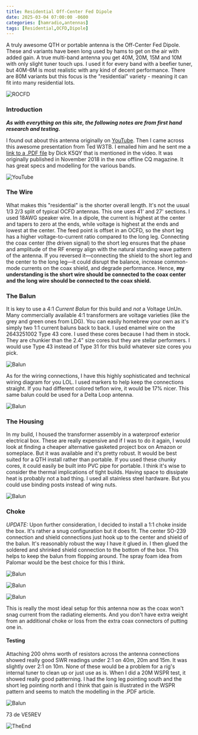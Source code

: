 ```yaml
---
title: Residential Off-Center Fed Dipole
date: 2025-03-04 07:00:00 -0600
categories: [hamradio,antennas]
tags: [Residential,OCFD,Dipole]
---
```


A truly awesome QTH or portable antenna is the Off-Center Fed Dipole. These and variants have been long used by hams to get on the air with added gain. A true multi-band antenna you get 40M, 20M, 15M and 10M with only slight tuner touch ups. I used it for every band with a beefier tuner, but 40M-6M is most realistic with any kind of decent performance. There are 80M variants but this focus is the "residential" variety - meaning it can fit into many residential lots.

![ROCFD](./assets/ROCFD/ROCFD01.webp)

### Introduction

_**As with everything on this site, the following notes are from first hand research and testing.**_

I found out about this antenna originally on [YouTube](https://youtu.be/pwA1aPJcNKg?si=JAaBj4aKo-Yt1956). Then I came across this awesome presentation from Ted W3TB. I emailed him and he sent me a [link to a .PDF file](https://github.com/jrschultz/VE5REV/blob/main/assets/ROCFD/ResidentialOCFD.pdf) by Dick K5QY that is mentioned in the video. It was originally published in November 2018 in the now offline CQ magazine. It has great specs and modelling for the various bands.

![YouTube](./assets/ROCFD/OCFDYT.webp)

### The Wire

What makes this "residential" is the shorter overall length. It's not the usual 1/3 2/3 split of typical OCFD antennas. This one uses 41' and 27' sections. I used 18AWG speaker wire. In a dipole, the current is highest at the center and tapers to zero at the ends, while voltage is highest at the ends and lowest at the center. The feed point is offset in an OCFD, so the short leg has a higher voltage-to-current ratio compared to the long leg. Connecting the coax center (the driven signal) to the short leg ensures that the phase and amplitude of the RF energy align with the natural standing wave pattern of the antenna. If you reversed it—connecting the shield to the short leg and the center to the long leg—it could disrupt the balance, increase common-mode currents on the coax shield, and degrade performance. Hence, **my understanding is the short wire should be connected to the coax center and the long wire should be connected to the coax shield.**

### The Balun

It is key to use a 4:1 *Current Balun* for this build and *not* a Voltage UnUn. Many commercially available 4:1 transformers are voltage varieties (like the grey and green ones from LDG). You can easily homebrew your own as it's simply two 1:1 current baluns back to back. I used enamel wire on the 2643251002 Type 43 core. I used these cores because I had them in stock. They are chunkier than the 2.4" size cores but they are stellar performers. I would use Type 43 instead of Type 31 for this build whatever size cores you pick.

![Balun](./assets/ROCFD/ROCFD02.webp)

As for the wiring connections, I have this highly sophisticated and technical wiring diagram for you LOL. I used markers to help keep the connections straight. If you had different colored teflon wire, it would be 17% nicer. This same balun could be used for a Delta Loop antenna. 

![Balun](./assets/ROCFD/ROCFD03.webp)

### The Housing

In my build, I housed the transformer assembly in a waterproof exterior electrical box. These are really expensive and if I was to do it again, I would look at finding a cheaper alternative gasketed project box on Amazon or someplace. But it was available and it's pretty robust. It would be best suited for a QTH install rather than portable. If you used these chunky cores, it could easily be built into PVC pipe for portable. I think it's wise to consider the thermal implications of tight builds. Having space to dissipate heat is probably not a bad thing. I used all stainless steel hardware. But you could use binding posts instead of wing nuts. 

![Balun](./assets/ROCFD/ROCFD04.webp)

### Choke

*UPDATE:* Upon further consideration, I decided to install a 1:1 choke inside the box. It's rather a snug configuration but it does fit. The center SO-239 connection and shield connections just hook up to the center and shield of the balun. It's reasonably robust the way I have it glued in. I then glued the soldered and shrinked shield connection to the bottom of the box. This helps to keep the balun from flopping around. The spray foam idea from Palomar would be the best choice for this I think.

![Balun](./assets/ROCFD/ROCFD04b.webp)

![Balun](./assets/ROCFD/ROCFD04a.webp)

![Balun](./assets/ROCFD/ROCFD04c.webp)

This is really the most ideal setup for this antenna now as the coax won't snag current from the radiating elements. And you don't have extra weight from an additional choke or loss from the extra coax connectors of putting one in. 

#### Testing

Attaching 200 ohms worth of resistors across the antenna connections showed really good SWR readings under 2:1 on 40m, 20m and 15m. It was slightly over 2:1 on 10m. None of these would be a problem for a rig's internal tuner to clean up or just use as is. When I did a 20M WSPR test, it showed really good patterning. I had the long leg pointing south and the short leg pointing north and I think that gain is illustrated in the WSPR pattern and seems to match the modelling in the .PDF article. 

![Balun](./assets/ROCFD/ROCFD05.webp)

73 de VE5REV

![TheEnd](./assets/ROCFD/ROCFD06.webp)

